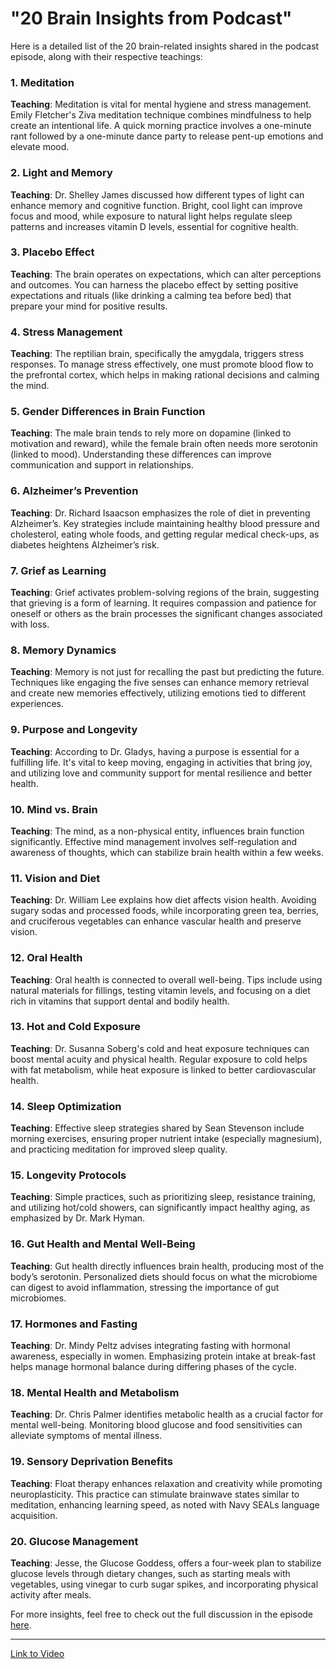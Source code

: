 # "20 Brain Insights from Podcast"

Here is a detailed list of the 20 brain-related insights shared in the podcast episode, along with their respective teachings:

### 1. Meditation
**Teaching**: Meditation is vital for mental hygiene and stress management. Emily Fletcher's Ziva meditation technique combines mindfulness to help create an intentional life. A quick morning practice involves a one-minute rant followed by a one-minute dance party to release pent-up emotions and elevate mood.

### 2. Light and Memory
**Teaching**: Dr. Shelley James discussed how different types of light can enhance memory and cognitive function. Bright, cool light can improve focus and mood, while exposure to natural light helps regulate sleep patterns and increases vitamin D levels, essential for cognitive health.

### 3. Placebo Effect
**Teaching**: The brain operates on expectations, which can alter perceptions and outcomes. You can harness the placebo effect by setting positive expectations and rituals (like drinking a calming tea before bed) that prepare your mind for positive results.

### 4. Stress Management
**Teaching**: The reptilian brain, specifically the amygdala, triggers stress responses. To manage stress effectively, one must promote blood flow to the prefrontal cortex, which helps in making rational decisions and calming the mind.

### 5. Gender Differences in Brain Function
**Teaching**: The male brain tends to rely more on dopamine (linked to motivation and reward), while the female brain often needs more serotonin (linked to mood). Understanding these differences can improve communication and support in relationships.

### 6. Alzheimer’s Prevention
**Teaching**: Dr. Richard Isaacson emphasizes the role of diet in preventing Alzheimer’s. Key strategies include maintaining healthy blood pressure and cholesterol, eating whole foods, and getting regular medical check-ups, as diabetes heightens Alzheimer’s risk.

### 7. Grief as Learning
**Teaching**: Grief activates problem-solving regions of the brain, suggesting that grieving is a form of learning. It requires compassion and patience for oneself or others as the brain processes the significant changes associated with loss.

### 8. Memory Dynamics
**Teaching**: Memory is not just for recalling the past but predicting the future. Techniques like engaging the five senses can enhance memory retrieval and create new memories effectively, utilizing emotions tied to different experiences.

### 9. Purpose and Longevity
**Teaching**: According to Dr. Gladys, having a purpose is essential for a fulfilling life. It's vital to keep moving, engaging in activities that bring joy, and utilizing love and community support for mental resilience and better health.

### 10. Mind vs. Brain
**Teaching**: The mind, as a non-physical entity, influences brain function significantly. Effective mind management involves self-regulation and awareness of thoughts, which can stabilize brain health within a few weeks.

### 11. Vision and Diet
**Teaching**: Dr. William Lee explains how diet affects vision health. Avoiding sugary sodas and processed foods, while incorporating green tea, berries, and cruciferous vegetables can enhance vascular health and preserve vision.

### 12. Oral Health
**Teaching**: Oral health is connected to overall well-being. Tips include using natural materials for fillings, testing vitamin levels, and focusing on a diet rich in vitamins that support dental and bodily health.

### 13. Hot and Cold Exposure
**Teaching**: Dr. Susanna Soberg's cold and heat exposure techniques can boost mental acuity and physical health. Regular exposure to cold helps with fat metabolism, while heat exposure is linked to better cardiovascular health.

### 14. Sleep Optimization
**Teaching**: Effective sleep strategies shared by Sean Stevenson include morning exercises, ensuring proper nutrient intake (especially magnesium), and practicing meditation for improved sleep quality.

### 15. Longevity Protocols
**Teaching**: Simple practices, such as prioritizing sleep, resistance training, and utilizing hot/cold showers, can significantly impact healthy aging, as emphasized by Dr. Mark Hyman.

### 16. Gut Health and Mental Well-Being
**Teaching**: Gut health directly influences brain health, producing most of the body’s serotonin. Personalized diets should focus on what the microbiome can digest to avoid inflammation, stressing the importance of gut microbiomes.

### 17. Hormones and Fasting
**Teaching**: Dr. Mindy Peltz advises integrating fasting with hormonal awareness, especially in women. Emphasizing protein intake at break-fast helps manage hormonal balance during differing phases of the cycle.

### 18. Mental Health and Metabolism
**Teaching**: Dr. Chris Palmer identifies metabolic health as a crucial factor for mental well-being. Monitoring blood glucose and food sensitivities can alleviate symptoms of mental illness.

### 19. Sensory Deprivation Benefits
**Teaching**: Float therapy enhances relaxation and creativity while promoting neuroplasticity. This practice can stimulate brainwave states similar to meditation, enhancing learning speed, as noted with Navy SEALs language acquisition.

### 20. Glucose Management
**Teaching**: Jesse, the Glucose Goddess, offers a four-week plan to stabilize glucose levels through dietary changes, such as starting meals with vegetables, using vinegar to curb sugar spikes, and incorporating physical activity after meals.

For more insights, feel free to check out the full discussion in the episode [here](https://youtu.be/H9LoeNOoulE?si=pLcDZvOtEW-Ucuru).

---

[Link to Video](https://youtu.be/H9LoeNOoulE?si=pLcDZvOtEW-Ucuru)